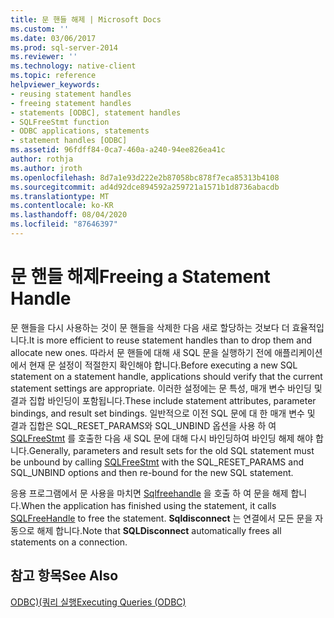 ```yaml
---
title: 문 핸들 해제 | Microsoft Docs
ms.custom: ''
ms.date: 03/06/2017
ms.prod: sql-server-2014
ms.reviewer: ''
ms.technology: native-client
ms.topic: reference
helpviewer_keywords:
- reusing statement handles
- freeing statement handles
- statements [ODBC], statement handles
- SQLFreeStmt function
- ODBC applications, statements
- statement handles [ODBC]
ms.assetid: 96fdff84-0ca7-460a-a240-94ee826ea41c
author: rothja
ms.author: jroth
ms.openlocfilehash: 8d7a1e93d222e2b87058bc878f7eca85313b4108
ms.sourcegitcommit: ad4d92dce894592a259721a1571b1d8736abacdb
ms.translationtype: MT
ms.contentlocale: ko-KR
ms.lasthandoff: 08/04/2020
ms.locfileid: "87646397"
---
```

# <a name="freeing-a-statement-handle"></a><span data-ttu-id="43dba-102">문 핸들 해제</span><span class="sxs-lookup"><span data-stu-id="43dba-102">Freeing a Statement Handle</span></span>
  <span data-ttu-id="43dba-103">문 핸들을 다시 사용하는 것이 문 핸들을 삭제한 다음 새로 할당하는 것보다 더 효율적입니다.</span><span class="sxs-lookup"><span data-stu-id="43dba-103">It is more efficient to reuse statement handles than to drop them and allocate new ones.</span></span> <span data-ttu-id="43dba-104">따라서 문 핸들에 대해 새 SQL 문을 실행하기 전에 애플리케이션에서 현재 문 설정이 적절한지 확인해야 합니다.</span><span class="sxs-lookup"><span data-stu-id="43dba-104">Before executing a new SQL statement on a statement handle, applications should verify that the current statement settings are appropriate.</span></span> <span data-ttu-id="43dba-105">이러한 설정에는 문 특성, 매개 변수 바인딩 및 결과 집합 바인딩이 포함됩니다.</span><span class="sxs-lookup"><span data-stu-id="43dba-105">These include statement attributes, parameter bindings, and result set bindings.</span></span> <span data-ttu-id="43dba-106">일반적으로 이전 SQL 문에 대 한 매개 변수 및 결과 집합은 SQL_RESET_PARAMS와 SQL_UNBIND 옵션을 사용 하 여 [SQLFreeStmt](../native-client-odbc-api/sqlfreestmt.md) 를 호출한 다음 새 SQL 문에 대해 다시 바인딩하여 바인딩 해제 해야 합니다.</span><span class="sxs-lookup"><span data-stu-id="43dba-106">Generally, parameters and result sets for the old SQL statement must be unbound by calling [SQLFreeStmt](../native-client-odbc-api/sqlfreestmt.md) with the SQL_RESET_PARAMS and SQL_UNBIND options and then re-bound for the new SQL statement.</span></span>  
  
 <span data-ttu-id="43dba-107">응용 프로그램에서 문 사용을 마치면 [Sqlfreehandle](../native-client-odbc-api/sqlfreehandle.md) 을 호출 하 여 문을 해제 합니다.</span><span class="sxs-lookup"><span data-stu-id="43dba-107">When the application has finished using the statement, it calls [SQLFreeHandle](../native-client-odbc-api/sqlfreehandle.md) to free the statement.</span></span> <span data-ttu-id="43dba-108">**Sqldisconnect** 는 연결에서 모든 문을 자동으로 해제 합니다.</span><span class="sxs-lookup"><span data-stu-id="43dba-108">Note that **SQLDisconnect** automatically frees all statements on a connection.</span></span>  
  
## <a name="see-also"></a><span data-ttu-id="43dba-109">참고 항목</span><span class="sxs-lookup"><span data-stu-id="43dba-109">See Also</span></span>  
 [<span data-ttu-id="43dba-110">ODBC&#41;&#40;쿼리 실행</span><span class="sxs-lookup"><span data-stu-id="43dba-110">Executing Queries &#40;ODBC&#41;</span></span>](executing-queries-odbc.md)  
  
  
